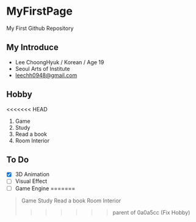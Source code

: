# MyFirstPage
My First Github Repository

## My Introduce
  * Lee ChoongHyuk / Korean / Age 19
  * Seoul Arts of Institute
  * leechh0948@gmail.com

## Hobby
<<<<<<< HEAD
 1. Game
 2. Study
 3. Read a book
 4. Room Interior

## To Do
 - [x] 3D Animation
 - [ ] Visual Effect
 - [ ] Game Engine
=======
 > Game
 > Study
 > Read a book
 > Room Interior
>>>>>>> parent of 0a0a5cc (Fix Hobby)
